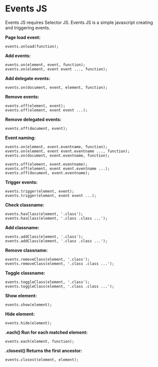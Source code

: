 # Events JS

Events JS requires Selector JS.
Events JS is a simple javascript creating and triggering events.


**Page load event:**
```
events.onload(function);
```

**Add events:**
```
events.on(element, event, function);
events.on(element, event event ..., function);
```

**Add delegate events:**
```
events.on(document, event, element, function);
```

**Remove events:**
```
events.off(element, event);
events.off(element, event event ...);
```

**Remove delegated events:**
```
events.off(document, event);
```

**Event naming:**
```
events.on(element, event.eventname, function);
events.on(element, event event.eventname ..., function);
events.on(document, event.eventname, function);

events.off(element, event.eventname);
events.off(element, event event.eventname ...);
events.off(document, event.eventname);
```

**Trigger events:**
```
events.trigger(element, event);
events.trigger(element, event event ...);
```

**Check classname:**
```
events.hasClass(element, '.class');
events.hasClass(element, '.class .class ...');
```

**Add classname:**
```
events.addClass(element, '.class');
events.addClass(element, '.class .class ...');
```

**Remove classname:**
```
events.removeClass(element, '.class');
events.removeClass(element, '.class .class ...');
```

**Toggle classname:**
```
events.toggleClass(element, '.class');
events.toggleClass(element, '.class .class ...');
```

**Show element:**
```
events.show(element);
```

**Hide element:**
```
events.hide(element);
```

**.each() Run for each matched element:**
```
events.each(element, function);
```

**.closest() Returns the first ancestor:**
```
events.closest(element, element);
```
